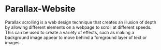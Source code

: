 # Parallax-Website
Parallax scrolling is a web design technique that creates an illusion of depth by allowing different elements on a webpage to scroll at different speeds. This can be used to create a variety of effects, such as making a background image appear to move behind a foreground layer of text or images.
